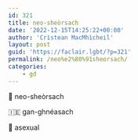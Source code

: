 ```yaml
---
id: 321
title: neo-sheòrsach
date: '2022-12-15T14:25:22+00:00'
author: 'Crìstean MacMhìcheil'
layout: post
guid: 'https://faclair.lgbt/?p=321'
permalink: /neo%e2%80%91sheorsach/
categories:
    - gd
---
```


&#x1f3f4;&#xe0067;&#xe0062;&#xe0073;&#xe0063;&#xe0074;&#xe007f; neo-sheòrsach

&#x1f1ee;&#x1f1ea; gan-ghnéasach

&#x1f3f4;&#xe0067;&#xe0062;&#xe0065;&#xe006e;&#xe0067;&#xe007f; asexual